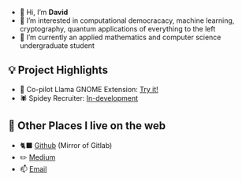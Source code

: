 - 👋 Hi, I’m **David**
- 👀 I’m interested in computational democracacy, machine learning, cryptography, quantum applications of everything to the left
- 🌱 I’m currently an applied mathematics and computer science undergraduate student


**💡 Project Highlights**
---
- 🦙 Co-pilot Llama GNOME Extension: [Try it!](https://gitlab.com/coffeecionado/llama-copilot)
- 🕷️ Spidey Recruiter: [In-development]()


**🔗 Other Places I live on the web**
---
- 🐈‍⬛ [Github](https://github.com/coffeecionado) (Mirror of Gitlab) 
- ✏️ [Medium](https://coffeecionado.medium.com) 
- 📫 [Email](letschat.decaf521@passfwd.com)
